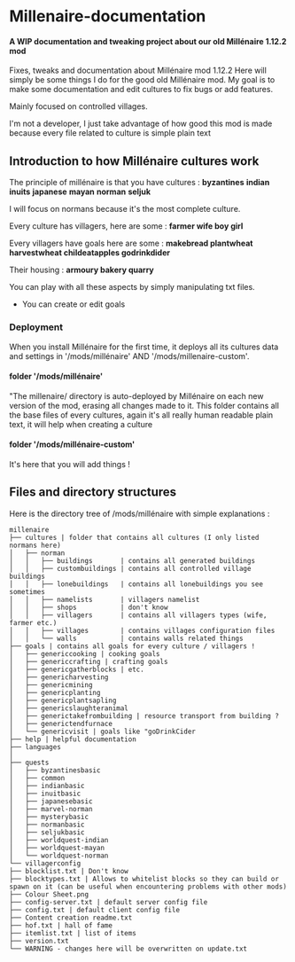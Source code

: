 # Millenaire-documentation
#### A WIP documentation and tweaking project about our old Millénaire 1.12.2 mod

Fixes, tweaks and documentation about Millénaire mod 1.12.2
Here will simply be some things I do for the good old Millénaire mod. My goal is to make some documentation and edit cultures to fix bugs or add features.

Mainly focused on controlled villages.

I'm not a developer, I just take advantage of how good this mod is made because every file related to culture is simple plain text 

## Introduction to how Millénaire cultures work
The principle of millénaire is that you have cultures :
**byzantines**  **indian**  **inuits**  **japanese**  **mayan**  **norman**  **seljuk**

I will focus on normans because it's the most complete culture.

Every culture has villagers, here are some :
**farmer wife boy girl**

Every villagers have goals here are some :
**makebread plantwheat harvestwheat childeatapples godrinkdider**

Their housing :
**armoury bakery quarry**

You can play with all these aspects by simply manipulating txt files.
* You can create or edit goals

### Deployment
When you install Millénaire for the first time, it deploys all its cultures data and settings in '/mods/millénaire' AND '/mods/millenaire-custom'.

#### folder '/mods/millénaire'
"The millenaire/ directory is auto-deployed by Millénaire on each new version of the mod, erasing all changes made to it.
This folder contains all the base files of every cultures, again it's all really human readable plain text, it will help when creating a culture

#### folder '/mods/millénaire-custom'
It's here that you will add things !

## Files and directory structures
Here is the directory tree of /mods/millénaire with simple explanations :

```
millenaire
├── cultures | folder that contains all cultures (I only listed normans here)
│   ├── norman
│   │   ├── buildings       | contains all generated buildings
│   │   ├── custombuildings | contains all controlled village buildings
│   │   ├── lonebuildings   | contains all lonebuildings you see sometimes
│   │   ├── namelists       | villagers namelist
│   │   ├── shops           | don't know
│   │   ├── villagers       | contains all villagers types (wife, farmer etc.)
│   │   ├── villages        | contains villages configuration files
│   │   └── walls           | contains walls related things
├── goals | contains all goals for every culture / villagers !
│   ├── genericcooking | cooking goals
│   ├── genericcrafting | crafting goals
│   ├── genericgatherblocks | etc.
│   ├── genericharvesting 
│   ├── genericmining
│   ├── genericplanting
│   ├── genericplantsapling
│   ├── genericslaughteranimal
│   ├── generictakefrombuilding | resource transport from building ?
│   ├── generictendfurnace
│   └── genericvisit | goals like "goDrinkCider
├── help | helpful documentation
├── languages
│ 
├── quests
│   ├── byzantinesbasic
│   ├── common
│   ├── indianbasic
│   ├── inuitbasic
│   ├── japanesebasic
│   ├── marvel-norman
│   ├── mysterybasic
│   ├── normanbasic
│   ├── seljukbasic
│   ├── worldquest-indian
│   ├── worldquest-mayan
│   └── worldquest-norman
└── villagerconfig 
├── blocklist.txt | Don't know
├── blocktypes.txt | Allows to whitelist blocks so they can build or spawn on it (can be useful when encountering problems with other mods)
├── Colour Sheet.png
├── config-server.txt | default server config file
├── config.txt | default client config file
├── Content creation readme.txt
├── hof.txt | hall of fame
├── itemlist.txt | list of items
├── version.txt
└── WARNING - changes here will be overwritten on update.txt

```

